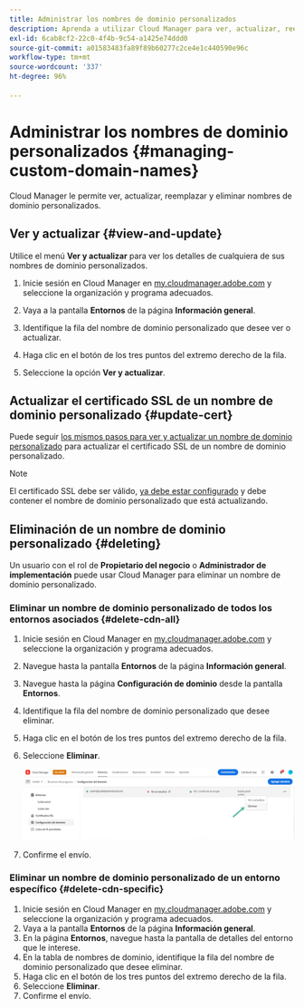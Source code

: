 ```yaml
---
title: Administrar los nombres de dominio personalizados
description: Aprenda a utilizar Cloud Manager para ver, actualizar, reemplazar y eliminar nombres de dominio personalizados.
exl-id: 6cab8cf2-22c0-4f4b-9c54-a1425e74ddd0
source-git-commit: a01583483fa89f89b60277c2ce4e1c440590e96c
workflow-type: tm+mt
source-wordcount: '337'
ht-degree: 96%

---
```


# Administrar los nombres de dominio personalizados {#managing-custom-domain-names}

Cloud Manager le permite ver, actualizar, reemplazar y eliminar nombres de dominio personalizados.

## Ver y actualizar {#view-and-update}

Utilice el menú **Ver y actualizar** para ver los detalles de cualquiera de sus nombres de dominio personalizados.

1. Inicie sesión en Cloud Manager en [my.cloudmanager.adobe.com](https://my.cloudmanager.adobe.com/) y seleccione la organización y programa adecuados.

1. Vaya a la pantalla **Entornos** de la página **Información general**.

1. Identifique la fila del nombre de dominio personalizado que desee ver o actualizar.

1. Haga clic en el botón de los tres puntos del extremo derecho de la fila.

1. Seleccione la opción **Ver y actualizar**.

## Actualizar el certificado SSL de un nombre de dominio personalizado {#update-cert}

Puede seguir [los mismos pasos para ver y actualizar un nombre de dominio personalizado](#view-and-update) para actualizar el certificado SSL de un nombre de dominio personalizado.

>[!NOTE]
>
>El certificado SSL debe ser válido, [ya debe estar configurado](/help/implementing/cloud-manager/managing-ssl-certifications/introduction.md) y debe contener el nombre de dominio personalizado que está actualizando.

## Eliminación de un nombre de dominio personalizado {#deleting}

Un usuario con el rol de **Propietario del negocio** o **Administrador de implementación** puede usar Cloud Manager para eliminar un nombre de dominio personalizado.

### Eliminar un nombre de dominio personalizado de todos los entornos asociados {#delete-cdn-all}

1. Inicie sesión en Cloud Manager en [my.cloudmanager.adobe.com](https://my.cloudmanager.adobe.com/) y seleccione la organización y programa adecuados.

1. Navegue hasta la pantalla **Entornos** de la página **Información general**.

1. Navegue hasta la página **Configuración de dominio** desde la pantalla **Entornos**.

1. Identifique la fila del nombre de dominio personalizado que desee eliminar.

1. Haga clic en el botón de los tres puntos del extremo derecho de la fila.

1. Seleccione **Eliminar**.

   ![Eliminar nombres de dominio personalizados](/help/implementing/cloud-manager/assets/cdn/cdn-delete.png)

1. Confirme el envío.

### Eliminar un nombre de dominio personalizado de un entorno específico {#delete-cdn-specific}

1. Inicie sesión en Cloud Manager en [my.cloudmanager.adobe.com](https://my.cloudmanager.adobe.com/) y seleccione la organización y programa adecuados.
1. Vaya a la pantalla **Entornos** de la página **Información general**.
1. En la página **Entornos**, navegue hasta la pantalla de detalles del entorno que le interese.
1. En la tabla de nombres de dominio, identifique la fila del nombre de dominio personalizado que desee eliminar.
1. Haga clic en el botón de los tres puntos del extremo derecho de la fila.
1. Seleccione **Eliminar**.
1. Confirme el envío.
